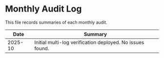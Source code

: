 # Monthly Audit Log

This file records summaries of each monthly audit.

| Date | Summary |
|------|---------|
| 2025-10 | Initial multi-log verification deployed. No issues found. |

